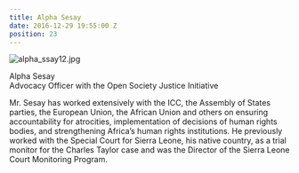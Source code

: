 ```yaml
---
title: Alpha Sesay
date: 2016-12-29 19:55:00 Z
position: 23
---
```


![alpha_ssay12.jpg](/uploads/alpha_ssay12.jpg)

Alpha Sesay <br> Advocacy Officer with the Open Society Justice Initiative 


Mr. Sesay has worked extensively with the ICC, the Assembly of States parties, the European Union, the African Union and others on ensuring accountability for atrocities, implementation of decisions of human rights bodies, and strengthening Africa’s human rights institutions. He previously worked with the Special Court for Sierra Leone, his native country, as a trial monitor for the Charles Taylor case and was the Director of the Sierra Leone Court Monitoring Program.